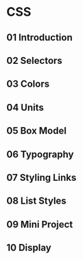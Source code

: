 # CSS

## 01 Introduction 
## 02 Selectors
## 03 Colors
## 04 Units
## 05 Box Model
## 06 Typography
## 07 Styling Links
## 08 List Styles
## 09 Mini Project
## 10 Display